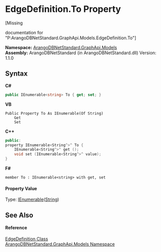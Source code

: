 # EdgeDefinition.To Property 
 

\[Missing <summary> documentation for "P:ArangoDBNetStandard.GraphApi.Models.EdgeDefinition.To"\]

**Namespace:**&nbsp;<a href="6fb2338d-d8f7-f9c1-2056-1702fe9bf954">ArangoDBNetStandard.GraphApi.Models</a><br />**Assembly:**&nbsp;ArangoDBNetStandard (in ArangoDBNetStandard.dll) Version: 1.1.0

## Syntax

**C#**<br />
``` C#
public IEnumerable<string> To { get; set; }
```

**VB**<br />
``` VB
Public Property To As IEnumerable(Of String)
	Get
	Set
```

**C++**<br />
``` C++
public:
property IEnumerable<String^>^ To {
	IEnumerable<String^>^ get ();
	void set (IEnumerable<String^>^ value);
}
```

**F#**<br />
``` F#
member To : IEnumerable<string> with get, set

```


#### Property Value
Type: <a href="https://docs.microsoft.com/dotnet/api/system.collections.generic.ienumerable-1" target="_blank" rel="noopener noreferrer">IEnumerable</a>(<a href="https://docs.microsoft.com/dotnet/api/system.string" target="_blank" rel="noopener noreferrer">String</a>)

## See Also


#### Reference
<a href="bb68923e-1a48-d8cb-3b14-ff02df2bf1c7">EdgeDefinition Class</a><br /><a href="6fb2338d-d8f7-f9c1-2056-1702fe9bf954">ArangoDBNetStandard.GraphApi.Models Namespace</a><br />